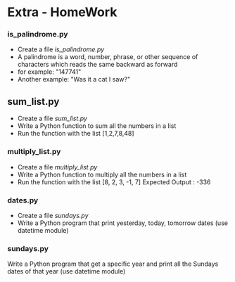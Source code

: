 # Extra - HomeWork

### is_palindrome.py

- Create a file *is_palindrome.py*
- A palindrome is a word, number, phrase, or other sequence of characters which reads the same backward as forward
- for example: "147741"
- Another example: "Was it a cat I saw?"

## sum_list.py

- Create a file *sum_list.py*
- Write a Python function to sum all the numbers in a list
- Run the function with the list [1,2,7,8,48]

### multiply_list.py

- Create a file *multiply_list.py*
- Write a Python function to multiply all the numbers in a list
- Run the function with the list [8, 2, 3, -1, 7]
Expected Output : -336 

### dates.py

- Create a file *sundays.py*
- Write a Python program that print yesterday, today, tomorrow dates (use datetime module)

### sundays.py

Write a Python program that get a specific year and print all the Sundays dates of that year (use datetime module)



